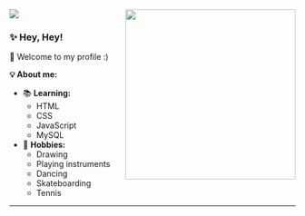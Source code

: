 <img src = "https://c.tenor.com/FgvsLn867wQAAAAj/a-chan-hololive-walfie.gif" width = "300px" align="right">
<img src="https://github-readme-stats.vercel.app/api/top-langs/?username=ryan-miyazato&layout=compact&langs_count=7&theme=onedark" align="bottom right">


### ✨ Hey, Hey!

👻 Welcome to my profile :) <br>

**💡 About me:** <br>
- 📚 **Learning:**
  - HTML
  - CSS 
  - JavaScript 
  - MySQL 
- 🎨 **Hobbies:**
  - Drawing
  - Playing instruments
  - Dancing
  - Skateboarding
  - Tennis

---

<!--
**ryan-miyazato/ryan-miyazato** is a ✨ _special_ ✨ repository because its `README.md` (this file) appears on your GitHub profile.

Here are some ideas to get you started:

- 🔭 I’m currently working on ...
- 🌱 I’m currently learning ...
- 👯 I’m looking to collaborate on ...
- 🤔 I’m looking for help with ...
- 💬 Ask me about ...
- 📫 How to reach me: ...
- 😄 Pronouns: ...
- ⚡ Fun fact: ...
-->
